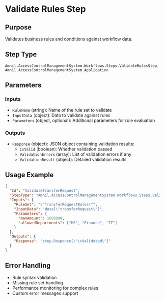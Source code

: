 # Validate Rules Step

## Purpose
Validates business rules and conditions against workflow data.

## Step Type
```
Amnil.AccessControlManagementSystem.Workflows.Steps.ValidateRulesStep, Amnil.AccessControlManagementSystem.Application
```

## Parameters

### Inputs
- `RuleName` (string): Name of the rule set to validate
- `InputData` (object): Data to validate against rules
- `Parameters` (object, optional): Additional parameters for rule evaluation

### Outputs
- `Response` (object): JSON object containing validation results:
  - `IsValid` (boolean): Whether validation passed
  - `ValidationErrors` (array): List of validation errors if any
  - `ValidationResult` (object): Detailed validation results

## Usage Example

```json
{
  "Id": "ValidateTransferRequest",
  "StepType": "Amnil.AccessControlManagementSystem.Workflows.Steps.ValidateRulesStep, Amnil.AccessControlManagementSystem.Application",
  "Inputs": {
    "RuleSet": "\"TransferRequestRules\"",
    "InputData": "data[\"transferRequest\"]",
    "Parameters": {
      "maxAmount": 1000000,
      "allowedDepartments": ["HR", "Finance", "IT"]
    }
  },
  "Outputs": {
    "Response": "step.Response[\"isValidated\"]"
  }
}
```

## Error Handling
- Rule syntax validation
- Missing rule set handling
- Performance monitoring for complex rules
- Custom error messages support
